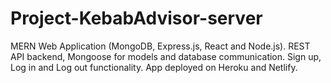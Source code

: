 # Project-KebabAdvisor-server



MERN Web Application (MongoDB, Express.js, React and Node.js). 
REST API backend, Mongoose for models and database communication. Sign up, Log in and Log out functionality. 
App deployed on Heroku and Netlify.
